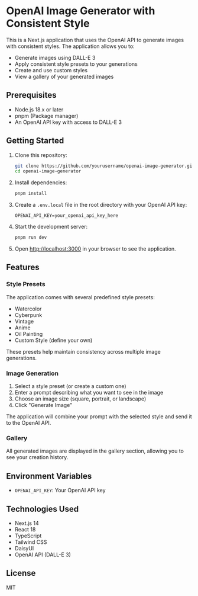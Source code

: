 # OpenAI Image Generator with Consistent Style

This is a Next.js application that uses the OpenAI API to generate images with consistent styles. The application allows you to:

- Generate images using DALL-E 3
- Apply consistent style presets to your generations
- Create and use custom styles
- View a gallery of your generated images

## Prerequisites

- Node.js 18.x or later
- pnpm (Package manager)
- An OpenAI API key with access to DALL-E 3

## Getting Started

1. Clone this repository:

   ```bash
   git clone https://github.com/yourusername/openai-image-generator.git
   cd openai-image-generator
   ```

2. Install dependencies:

   ```bash
   pnpm install
   ```

3. Create a `.env.local` file in the root directory with your OpenAI API key:

   ```
   OPENAI_API_KEY=your_openai_api_key_here
   ```

4. Start the development server:

   ```bash
   pnpm run dev
   ```

5. Open [http://localhost:3000](http://localhost:3000) in your browser to see the application.

## Features

### Style Presets

The application comes with several predefined style presets:

- Watercolor
- Cyberpunk
- Vintage
- Anime
- Oil Painting
- Custom Style (define your own)

These presets help maintain consistency across multiple image generations.

### Image Generation

1. Select a style preset (or create a custom one)
2. Enter a prompt describing what you want to see in the image
3. Choose an image size (square, portrait, or landscape)
4. Click "Generate Image"

The application will combine your prompt with the selected style and send it to the OpenAI API.

### Gallery

All generated images are displayed in the gallery section, allowing you to see your creation history.

## Environment Variables

- `OPENAI_API_KEY`: Your OpenAI API key

## Technologies Used

- Next.js 14
- React 18
- TypeScript
- Tailwind CSS
- DaisyUI
- OpenAI API (DALL-E 3)

## License

MIT
